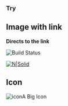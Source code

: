 ### Try
## Image with link

**Directs to the link**

![Build Status](https://img.shields.io/travis/angular/angular-cli/master.svg?label=travis)

[![N|Solid](https://logos.textgiraffe.com/logos/logo-name/Monika-designstyle-birthday-m.png)](http://apisrv-dashboard-prod-1100.zreem.com/pages/customers/search)

## Icon

![icon](http://www.iconshock.com/img_jpg/SOPHISTIQUE/communications/jpg/256/car_icon.jpg)A Big Icon
